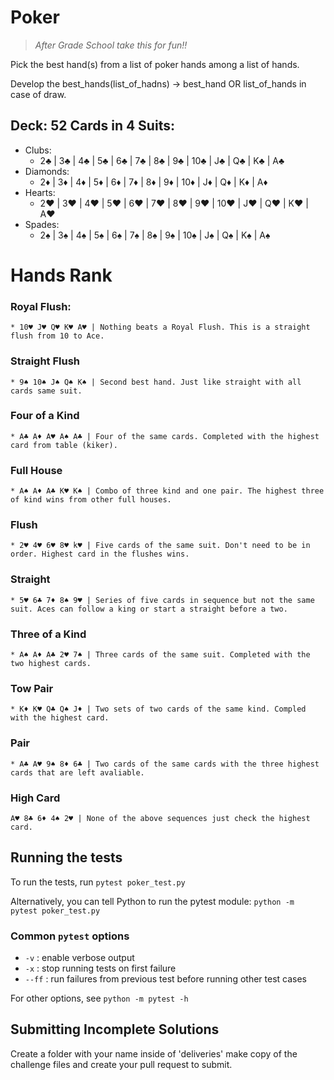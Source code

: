 # Poker

>*After Grade School take this for fun!!*

Pick the best hand(s) from a list of poker hands among a list of hands.

Develop the best_hands(list_of_hadns) -> best_hand OR list_of_hands in case of draw.

## Deck: 52 Cards in 4 Suits: 
- Clubs:
    - 2♣ | 3♣ | 4♣ | 5♣ | 6♣ | 7♣ | 8♣ | 9♣ | 10♣ | J♣ | Q♣ | K♣ | A♣
- Diamonds:
    - 2♦ | 3♦ | 4♦ | 5♦ | 6♦ | 7♦ | 8♦ | 9♦ | 10♦ | J♦ | Q♦ | K♦ | A♦
- Hearts:
    - 2♥ | 3♥ | 4♥ | 5♥ | 6♥ | 7♥ | 8♥ | 9♥ | 10♥ | J♥ | Q♥ | K♥ | A♥
- Spades:
    - 2♠ | 3♠ | 4♠ | 5♠ | 6♠ | 7♠ | 8♠ | 9♠ | 10♠ | J♠ | Q♠ | K♠ | A♠

# Hands Rank

### Royal Flush: 
    * 10♥ J♥ Q♥ K♥ A♥ | Nothing beats a Royal Flush. This is a straight flush from 10 to Ace.

### Straight Flush
    * 9♠ 10♠ J♠ Q♠ K♠ | Second best hand. Just like straight with all cards same suit.

### Four of a Kind
    * A♣ A♦ A♥ A♠ A♣ | Four of the same cards. Completed with the highest card from table (kiker).

### Full House
    * A♠ A♦ A♣ K♥ K♠ | Combo of three kind and one pair. The highest three of kind wins from other full houses.

### Flush
    * 2♥ 4♥ 6♥ 8♥ k♥ | Five cards of the same suit. Don't need to be in order. Highest card in the flushes wins.

### Straight
    * 5♥ 6♣ 7♦ 8♠ 9♥ | Series of five cards in sequence but not the same suit. Aces can follow a king or start a straight before a two.

### Three of a Kind
    * A♠ A♦ A♣ 2♥ 7♠ | Three cards of the same suit. Completed with the two highest cards.
  
### Tow Pair
    * K♦ K♥ Q♣ Q♠ J♦ | Two sets of two cards of the same kind. Compled with the highest card.

### Pair
    * A♣ A♥ 9♠ 8♦ 6♣ | Two cards of the same cards with the three highest cards that are left avaliable.

### High Card
    A♥ 8♣ 6♦ 4♠ 2♥ | None of the above sequences just check the highest card.


## Running the tests

To run the tests, run `pytest poker_test.py`

Alternatively, you can tell Python to run the pytest module:
`python -m pytest poker_test.py`

### Common `pytest` options

- `-v` : enable verbose output
- `-x` : stop running tests on first failure
- `--ff` : run failures from previous test before running other test cases

For other options, see `python -m pytest -h`

## Submitting Incomplete Solutions

Create a folder with your name inside of 'deliveries' make copy of the challenge files and create your pull request to submit.

